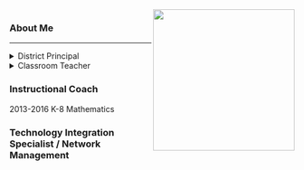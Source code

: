 <img align="right" width="250" src="https://avatars0.githubusercontent.com/u/7614769?s=400&v=4">

### About Me


---


<details>
  <summary>
    District Principal 
  </summary>
<p>
2017-
</p>
</details>

<details>
  <summary>
    Classroom Teacher
  </summary>
<p>
July 2006 - Sept. 2017
##### High School
 - Integrated Math 1 / Algebra 1
 - Integrated Math 2 / Geometry
 - Integrated Math 3 / Algebra 2
 - PreCalculus    
 - AP Computer Science
 - Elective ngineering Drafting and Design
 - Biology
 - Economics
 - Agricultural Science

 ###### Curriculum
 * Eureka Mathematics
 * CS50

##### Middle School
 * 6th Grade Mathematics
 * 7th Grade Mathematics
 * 8th Grade Mathematics
 * 7th Grade Science
 * 8th Grade Scienc

 ###### Curriculum     
 * Eureka Math
</p>
</details>

#### 


### Instructional Coach
  2013-2016
  K-8 Mathematics

### Technology Integration Specialist / Network Management
